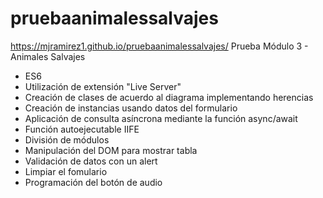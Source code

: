 # pruebaanimalessalvajes
https://mjramirez1.github.io/pruebaanimalessalvajes/
Prueba Módulo 3 - Animales Salvajes
- ES6
- Utilización de extensión "Live Server"
- Creación de clases de acuerdo al diagrama implementando herencias
- Creación de instancias usando datos del formulario
- Aplicación de consulta asíncrona mediante la función async/await 
- Función autoejecutable IIFE
- División de módulos
- Manipulación del DOM para mostrar tabla
- Validación de datos con un alert
- Limpiar el fomulario
- Programación del botón de audio
